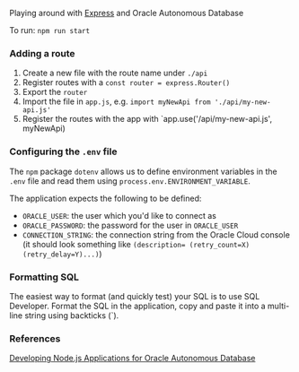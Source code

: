 Playing around with [Express](https://expressjs.com/) and Oracle Autonomous Database

To run: `npm run start`

### Adding a route
1. Create a new file with the route name under `./api`
2. Register routes with a `const router = express.Router()`
3. Export the `router`
4. Import the file in `app.js`, e.g. `import myNewApi from './api/my-new-api.js'`
5. Register the routes with the app with `app.use('/api/my-new-api.js', myNewApi)

### Configuring the `.env` file
The `npm` package `dotenv` allows us to define environment variables in the `.env` file and read them using `process.env.ENVIRONMENT_VARIABLE`.

The application expects the following to be defined:
- `ORACLE_USER`: the user which you'd like to connect as
- `ORACLE_PASSWORD`: the password for the user in `ORACLE_USER`
- `CONNECTION_STRING`: the connection string from the Oracle Cloud console (it should look something like `(description= (retry_count=X)(retry_delay=Y)...)`)

### Formatting SQL 

The easiest way to format (and quickly test) your SQL is to use SQL Developer. Format the SQL in the application, copy and paste it into a multi-line string using backticks (`).

### References

[Developing Node.js Applications for Oracle Autonomous Database](https://www.oracle.com/database/technologies/appdev/quickstartnodejs.html#windows-tab)